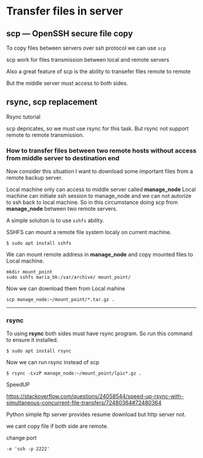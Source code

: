 # Transfer files in server 

## scp — OpenSSH secure file copy

To copy files between servers over ssh protocol we can use `scp`

scp work for files transmission between local and remote servers 

Also a great feature of scp is the ability to transefer files remote to remote

But the middle server must access to both sides.

## rsync, scp replacement

Rsync tutorial

scp depricates, so we must use rsync for this task.
But rsync not support remote to remote transmission.

### How to transfer files between two remote hosts without access from middle server to destination end

Now consider this situation
I want to download some important files from a remote backup server.

Local machine only can access to middle server called **manage_node**
Local machine can initiate ssh session to manage_node and we can not autorize to ssh back to local machine.
So in this circumstance doing scp from **manage_node** between two remote servers.

A simple solution is to use `sshfs` ability.

SSHFS can mount a remote file system localy on current machine.

```
$ sudo apt install sshfs
```

We can mount remote address in **manage_node** and copy mounted files to Local machine.

```
mkdir mount_point
sudo sshfs maria_bk:/var/archive/ mount_point/
```

Now we can download them from Local mahine

```
scp manage_node:~/mount_point/*.tar.gz .
```

---

### rsync 

To using **rsync** both sides must have rsync program.
So run this command to ensure it installed.

```
$ sudo apt install rsync
```

Now we can run rsync instead of scp

```
$ rsync -LvzP manage_node:~/mount_point/lpic*.gz .
```

SpeedUP

https://stackoverflow.com/questions/24058544/speed-up-rsync-with-simultaneous-concurrent-file-transfers/72480364#72480364


Python simple ftp server provides resume download but http server not.

we cant copy file if both side are remote.

change port 
```
-e 'ssh -p 2222'
```

